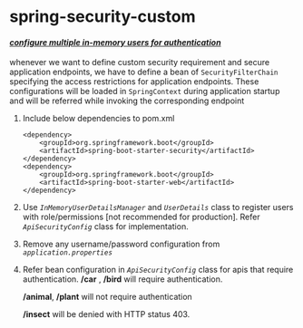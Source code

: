 # spring-security-custom
#### _<ins>configure multiple in-memory users for authentication</ins>_
whenever we want to define custom security requirement and secure application endpoints, we have to define a bean of `SecurityFilterChain` specifying the access restrictions for application endpoints. These configurations will be loaded in `SpringContext` during application startup and will be referred while invoking the corresponding endpoint 
 1. Include below dependencies to pom.xml
 
        <dependency>
 			<groupId>org.springframework.boot</groupId>
 			<artifactId>spring-boot-starter-security</artifactId>
 		</dependency>
 		<dependency>
 			<groupId>org.springframework.boot</groupId>
 			<artifactId>spring-boot-starter-web</artifactId>
 		</dependency>
 		
 2. Use _`InMemoryUserDetailsManager`_ and _`UserDetails`_ class to register users with role/permissions [not recommended for production]. Refer _`ApiSecurityConfig`_ class for implementation.
 3. Remove any username/password configuration from _`application.properties`_
 4. Refer bean configuration in _`ApiSecurityConfig`_ class for apis that require authentication.
    **/car** , **/bird** will require authentication.
    
    **/animal**, **/plant** will not require authentication
    
    **/insect** will be denied with HTTP status 403. 

 